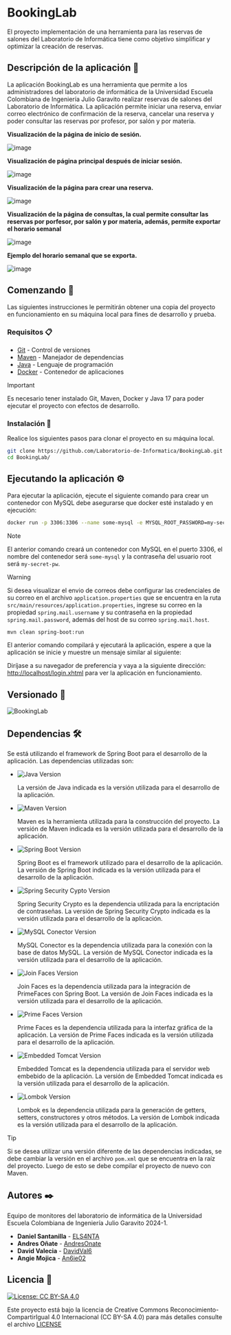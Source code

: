 # BookingLab

El proyecto implementación de una herramienta para las reservas de salones del Laboratorio de Informática tiene como objetivo simplificar y optimizar la creación de reservas.

## Descripción de la aplicación 📖

La aplicación BookingLab es una herramienta que permite a los administradores del laboratorio de informática de la Universidad Escuela Colombiana de Ingeniería Julio Garavito realizar reservas de salones del Laboratorio de Informática. La aplicación permite iniciar una reserva, enviar correo electrónico de confirmación de la reserva, cancelar una reserva y poder consultar las reservas por profesor, por salón y por materia.

**Visualización de la página de inicio de sesión.**

![image](https://github.com/Laboratorio-de-Informatica/BookingLab/assets/99996670/c36feb2d-7e49-4efc-8e39-8f29a8c86d13)

**Visualización de página principal después de iniciar sesión.**

![image](https://github.com/Laboratorio-de-Informatica/BookingLab/assets/99996670/643f48c6-9fe0-443c-9bc4-d33ce0b29450)

**Visualización de la página para crear una reserva.**

![image](https://github.com/Laboratorio-de-Informatica/BookingLab/assets/99996670/6fdc39d4-ec72-4994-8a4a-1ed9dec7e6be)

**Visualización de la página de consultas, la cual permite consultar las reservas por porfesor, por salón y por materia, además, permite exportar el horario semanal**

![image](https://github.com/Laboratorio-de-Informatica/BookingLab/assets/99996670/f3e44212-b131-4582-8713-e38a34e0d083)

**Ejemplo del horario semanal que se exporta.**

![image](https://github.com/Laboratorio-de-Informatica/BookingLab/assets/99996670/e0de5887-c763-4801-b153-44ded28b08e5)

## Comenzando 🚀

Las siguientes instrucciones le permitirán obtener una copia del proyecto en funcionamiento en su máquina local para fines de desarrollo y prueba.

### Requisitos 📋

* [Git](https://git-scm.com/) - Control de versiones
* [Maven](https://maven.apache.org/) - Manejador de dependencias
* [Java](https://www.oracle.com/java/technologies/downloads/#java17) - Lenguaje de programación
* [Docker](https://www.docker.com/) - Contenedor de aplicaciones

> [!IMPORTANT]
> Es necesario tener instalado Git, Maven, Docker y Java 17 para poder ejecutar el proyecto con efectos de desarrollo.

### Instalación 🔧

Realice los siguientes pasos para clonar el proyecto en su máquina local.

```bash
git clone https://github.com/Laboratorio-de-Informatica/BookingLab.git
cd BookingLab/
```

## Ejecutando la aplicación ⚙️

Para ejecutar la aplicación, ejecute el siguiente comando para crear un contenedor con MySQL debe asegurarse que docker esté instalado y en ejecución:

```bash
docker run -p 3306:3306 --name some-mysql -e MYSQL_ROOT_PASSWORD=my-secret-pw -d mysql:latest
```

> [!NOTE]  
> El anterior comando creará un contenedor con MySQL en el puerto 3306, el nombre del contenedor será `some-mysql` y la contraseña del usuario root será `my-secret-pw`.

> [!WARNING]  
> Si desea visualizar el envio de correos debe configurar las credenciales de su correo en el archivo `application.properties` que se encuentra en la ruta `src/main/resources/application.properties`, ingrese su correo en la propiedad `spring.mail.username` y su contraseña en la propiedad `spring.mail.password`, además del host de su correo `spring.mail.host`.

```bash
mvn clean spring-boot:run
```

El anterior comando compilará y ejecutará la aplicación, espere a que la aplicación se inicie y muestre un mensaje similar al siguiente:

Diríjase a su navegador de preferencia y vaya a la siguiente dirección: [http://localhost/login.xhtml](http://localhost/login.xhtml) para ver la aplicación en funcionamiento.

## Versionado 📌

![BookingLab](https://img.shields.io/badge/BookingLab-v1.0.0-blue)

## Dependencias 🛠️

Se está utilizando el framework de Spring Boot para el desarrollo de la aplicación. Las dependencias utilizadas son:

* ![Java Version](https://img.shields.io/badge/Java-v17.0.9-orange)

    La versión de Java indicada es la versión utilizada para el desarrollo de la aplicación.

* ![Maven Version](https://img.shields.io/badge/Maven-v3.9.5-lightgrey)

    Maven es la herramienta utilizada para la construcción del proyecto. La versión de Maven indicada es la versión utilizada para el desarrollo de la aplicación.

* ![Spring Boot Version](https://img.shields.io/badge/SpringBoot-v3.2.3-green)

    Spring Boot es el framework utilizado para el desarrollo de la aplicación. La versión de Spring Boot indicada es la versión utilizada para el desarrollo de la aplicación.

* ![Spring Security Cypto Version](https://img.shields.io/badge/SpringBootSecurity-v6.2.0-blue)

    Spring Security Crypto es la dependencia utilizada para la encriptación de contraseñas. La versión de Spring Security Crypto indicada es la versión utilizada para el desarrollo de la aplicación.

* ![MySQL Conector Version](https://img.shields.io/badge/MySQL-v8.2.0-purple)

    MySQL Conector es la dependencia utilizada para la conexión con la base de datos MySQL. La versión de MySQL Conector indicada es la versión utilizada para el desarrollo de la aplicación.

* ![Join Faces Version](https://img.shields.io/badge/JoinFaces-v5.2.2-red)

    Join Faces es la dependencia utilizada para la integración de PrimeFaces con Spring Boot. La versión de Join Faces indicada es la versión utilizada para el desarrollo de la aplicación.

* ![Prime Faces Version](https://img.shields.io/badge/PrimeFaces-v13.0.4-yellow)

    Prime Faces es la dependencia utilizada para la interfaz gráfica de la aplicación. La versión de Prime Faces indicada es la versión utilizada para el desarrollo de la aplicación.

* ![Embedded Tomcat Version](https://img.shields.io/badge/EmbeddedTomcat-v10.1.19-brown)

    Embedded Tomcat es la dependencia utilizada para el servidor web embebido de la aplicación. La versión de Embedded Tomcat indicada es la versión utilizada para el desarrollo de la aplicación.

* ![Lombok Version](https://img.shields.io/badge/Lombok-v1.18.30-lightblue)

    Lombok es la dependencia utilizada para la generación de getters, setters, constructores y otros métodos. La versión de Lombok indicada es la versión utilizada para el desarrollo de la aplicación.

> [!TIP]
> Si se desea utilizar una versión diferente de las dependencias indicadas, se debe cambiar la versión en el archivo `pom.xml` que se encuentra en la raíz del proyecto. Luego de esto se debe compilar el proyecto de nuevo con Maven.

## Autores ✒️

Equipo de monitores del laboratorio de informática de la Universidad Escuela Colombiana de Ingeniería Julio Garavito 2024-1.

* **Daniel Santanilla** - [ELS4NTA](https://github.com/ELS4NTA)
* **Andres Oñate** - [AndresOnate](https://github.com/AndresOnate)
* **David Valecia** - [DavidVal6](https://github.com/DavidVal6)
* **Angie Mojica** - [An6ie02](https://github.com/An6ie02)

## Licencia 📄

[![License: CC BY-SA 4.0](https://licensebuttons.net/l/by-sa/4.0/88x31.png)](https://creativecommons.org/licenses/by-sa/4.0/)

Este proyecto está bajo la licencia de Creative Commons Reconocimiento-CompartirIgual 4.0 Internacional (CC BY-SA 4.0) para más detalles consulte el archivo [LICENSE](LICENSE)
